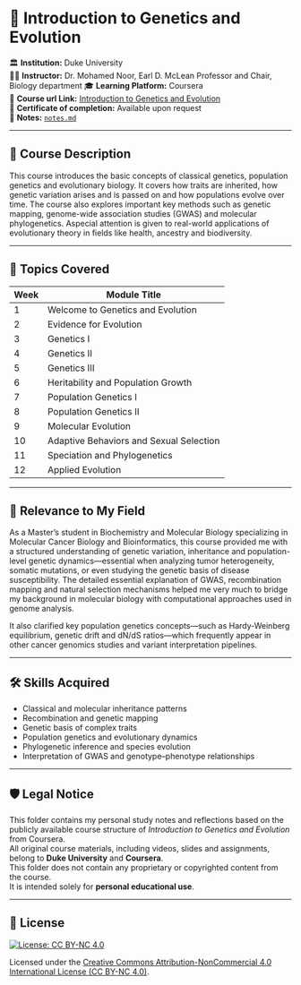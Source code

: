 # 🧬 Introduction to Genetics and Evolution

🏛️ **Institution:** Duke University  
👨‍🏫 **Instructor:** Dr. Mohamed Noor, Earl D. McLean Professor and Chair, Biology department 
🎓 **Learning Platform:** Coursera  
🔗 **Course url Link:** [Introduction to Genetics and Evolution](https://www.coursera.org/learn/genetics-evolution)  
📜 **Certificate of completion:** Available upon request  
📝 **Notes:** [`notes.md`](./notes.md)

---

## 🧠 Course Description

This course introduces the basic concepts of classical genetics, population genetics and evolutionary biology. It covers how traits are inherited, how genetic variation arises and is passed on and how populations evolve over time. The course also explores important  key methods such as genetic mapping, genome-wide association studies (GWAS) and molecular phylogenetics. Aspecial attention is given to real-world applications of evolutionary theory in fields like health, ancestry and biodiversity.

---

## 🧬 Topics Covered

| Week | Module Title                                 |
|------|----------------------------------------------|
| 1    | Welcome to Genetics and Evolution            |
| 2    | Evidence for Evolution                       |
| 3    | Genetics I                                    |
| 4    | Genetics II                                   |
| 5    | Genetics III                                  |
| 6    | Heritability and Population Growth           |
| 7    | Population Genetics I                        |
| 8    | Population Genetics II                       |
| 9    | Molecular Evolution                          |
| 10   | Adaptive Behaviors and Sexual Selection      |
| 11   | Speciation and Phylogenetics                 |
| 12   | Applied Evolution                |

---
## 🔬 Relevance to My Field

As a Master’s student in Biochemistry and Molecular Biology specializing in Molecular Cancer Biology and Bioinformatics, this course provided me with a structured understanding of genetic variation, inheritance and population-level genetic dynamics—essential when analyzing tumor heterogeneity, somatic mutations, or even studying the genetic basis of disease susceptibility. The detailed essential explanation of GWAS, recombination mapping and natural selection mechanisms helped me very much to bridge my background in molecular biology with computational approaches used in genome analysis.

It also clarified key population genetics concepts—such as Hardy-Weinberg equilibrium, genetic drift and dN/dS ratios—which frequently appear in other cancer genomics studies and variant interpretation pipelines.


---

## 🛠️ Skills Acquired

- Classical and molecular inheritance patterns  
- Recombination and genetic mapping  
- Genetic basis of complex traits  
- Population genetics and evolutionary dynamics  
- Phylogenetic inference and species evolution  
- Interpretation of GWAS and genotype–phenotype relationships  

---

## 🛡️ Legal Notice

This folder contains my personal study notes and reflections based on the publicly available course structure of *Introduction to Genetics and Evolution* from Coursera.  
All original course materials, including videos, slides and assignments, belong to **Duke University** and **Coursera**.  
This folder does not contain any proprietary or copyrighted content from the course.  
It is intended solely for **personal educational use**.

---

## 📜 License

[![License: CC BY-NC 4.0](https://img.shields.io/badge/License-CC%20BY--NC%204.0-lightgrey.svg)](https://creativecommons.org/licenses/by-nc/4.0/)

Licensed under the [Creative Commons Attribution-NonCommercial 4.0 International License (CC BY-NC 4.0)](https://creativecommons.org/licenses/by-nc/4.0/legalcode).


